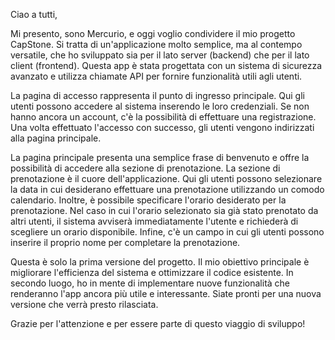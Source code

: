 
Ciao a tutti,

Mi presento, sono Mercurio, e oggi voglio condividere il mio progetto CapStone. Si tratta di un'applicazione molto semplice, 
ma al contempo versatile, che ho sviluppato sia per il lato server (backend) che per il lato client (frontend).
Questa app è stata progettata con un sistema di sicurezza avanzato e utilizza chiamate API per fornire funzionalità utili agli utenti.

La pagina di accesso rappresenta il punto di ingresso principale. Qui gli utenti possono accedere al sistema inserendo le loro credenziali.
Se non hanno ancora un account, c'è la possibilità di effettuare una registrazione. Una volta effettuato l'accesso con successo, gli utenti vengono indirizzati alla pagina principale.

La pagina principale presenta una semplice frase di benvenuto e offre la possibilità di accedere alla sezione di prenotazione.
La sezione di prenotazione è il cuore dell'applicazione. Qui gli utenti possono selezionare la data in cui desiderano effettuare una prenotazione utilizzando un comodo calendario.
Inoltre, è possibile specificare l'orario desiderato per la prenotazione. Nel caso in cui l'orario selezionato sia già stato prenotato da altri utenti, il sistema avviserà immediatamente l'utente e richiederà di scegliere un orario disponibile.
Infine, c'è un campo in cui gli utenti possono inserire il proprio nome per completare la prenotazione.

Questa è solo la prima versione del progetto. Il mio obiettivo principale è migliorare l'efficienza del sistema e ottimizzare il codice esistente.
In secondo luogo, ho in mente di implementare nuove funzionalità che renderanno l'app ancora più utile e interessante. Siate pronti per una nuova versione che verrà presto rilasciata.

Grazie per l'attenzione e per essere parte di questo viaggio di sviluppo!
